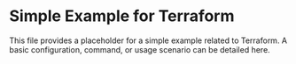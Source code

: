 # Simple Example for Terraform

This file provides a placeholder for a simple example related to Terraform.
A basic configuration, command, or usage scenario can be detailed here.
